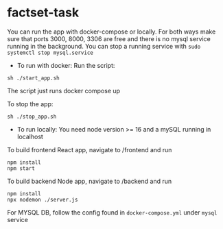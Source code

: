 # factset-task

You can run the app with docker-compose or locally. For both ways make sure that ports 3000, 8000, 3306 are free and there is no mysql service running in the background. You can stop a running service with ```sudo systemctl stop mysql.service```

- To run with docker:
Run the script:
```
sh ./start_app.sh
```

The script just runs docker compose up

To stop the app:
```
sh ./stop_app.sh
```

- To run locally:
You need node version >= 16 and a mySQL running in localhost

To build frontend React app, navigate to /frontend and run 
```
npm install
npm start
```


To build backend Node app, navigate to /backend and run 
```
npm install
npx nodemon ./server.js
```

For MYSQL DB, follow the config found in ```docker-compose.yml``` under ```mysql``` service